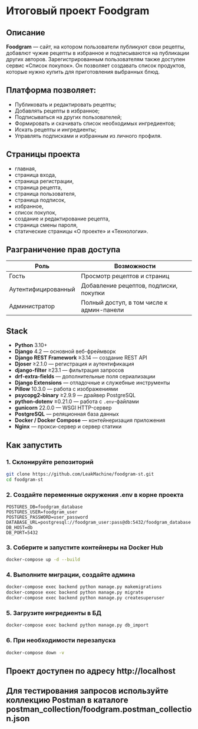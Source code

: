 # Итоговый проект Foodgram

## Описание

**Foodgram** — сайт, на котором пользователи публикуют свои рецепты, добавлют чужие рецепты в избранное и подписываются на публикации других авторов. Зарегистрированным пользователям также доступен сервис «Список покупок». Он позволяет создавать список продуктов, которые нужно купить для приготовления выбранных блюд.

## Платформа позволяет:
- Публиковать и редактировать рецепты;
- Добавлять рецепты в избранное;
- Подписываться на других пользователей;
- Формировать и скачивать список необходимых ингредиентов;
- Искать рецепты и ингредиенты;
- Управлять подписками и избранным из личного профиля.

## Страницы проекта
- главная,
- страница входа,
- страница регистрации,
- страница рецепта,
- страница пользователя,
- страница подписок,
- избранное,
- список покупок,
- создание и редактирование рецепта,
- страница смены пароля,
- статические страницы «О проекте» и «Технологии».

## Разграничение прав доступа

| Роль | Возможности |
|------|-------------|
| Гость | Просмотр рецептов и страниц |
| Аутентифицированный | Добавление рецептов, подписки, покупки |
| Администратор | Полный доступ, в том числе к админ-панели |

## Stack
- **Python** 3.10+
- **Django** 4.2 — основной веб-фреймворк
- **Django REST Framework** ≥3.14 — создание REST API
- **Djoser** ≥2.1.0 — регистрация и аутентификация
- **django-filter** ≥23.1 — фильтрация запросов
- **drf-extra-fields** — дополнительные поля сериализации
- **Django Extensions** — отладочные и служебные инструменты
- **Pillow** 10.3.0 — работа с изображениями
- **psycopg2-binary** ≥2.9.9 — драйвер PostgreSQL
- **python-dotenv** ≥0.21.0 — работа с `.env`-файлами
- **gunicorn** 22.0.0 — WSGI HTTP-сервер
- **PostgreSQL** — реляционная база данных
- **Docker / Docker Compose** — контейнеризация приложения
- **Nginx** — прокси-сервер и сервер статики

## Как запустить

### 1. Склонируйте репозиторий

```sh
git clone https://github.com/LeakMachine/foodgram-st.git
cd foodgram-st
```

### 2. Создайте переменные окружения .env в корне проекта


```env
POSTGRES_DB=foodgram_database
POSTGRES_USER=foodgram_user
POSTGRES_PASSWORD=user_password
DATABASE_URL=postgresql://foodgram_user:pass@db:5432/foodgram_database
DB_HOST=db
DB_PORT=5432
```

### 3. Соберите и запустите контейнеры на Docker Hub

```sh
docker-compose up -d --build
```

### 4. Выполните миграции, создайте админа

```sh
docker-compose exec backend python manage.py makemigrations
docker-compose exec backend python manage.py migrate
docker-compose exec backend python manage.py createsuperuser
```

### 5. Загрузите ингредиенты в БД

```sh
docker-compose exec backend python manage.py db_import
```

### 6. При необходимости перезапуска

```sh
docker-compose down -v
```


## Проект доступен по адресу http://localhost

## Для тестирования запросов используйте коллекцию Postman в каталоге postman_collection/foodgram.postman_collection.json


